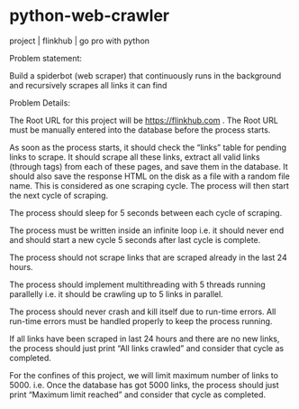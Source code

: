 # python-web-crawler
project | flinkhub
| go pro with python

Problem statement:

Build a spiderbot (web scraper) that continuously runs in the background and recursively scrapes all links it can find

Problem Details: 

The Root URL for this project will be https://flinkhub.com . The Root URL must be manually entered into the database before the process starts.

As soon as the process starts, it should check the “links” table for pending links to scrape. It should scrape all these links, extract all valid links (through tags) from each of these pages, and save them in the database. It should also save the response HTML on the disk as a file with a random file name. This is considered as one scraping cycle. The process will then start the next cycle of scraping.

The process should sleep for 5 seconds between each cycle of scraping.

The process must be written inside an infinite loop i.e. it should never end and should start a new cycle 5 seconds after last cycle is complete.

The process should not scrape links that are scraped already in the last 24 hours.

The process should implement multithreading with 5 threads running parallelly i.e. it should be crawling up to 5 links in parallel.

The process should never crash and kill itself due to run-time errors. All run-time errors must be handled properly to keep the process running.

If all links have been scraped in last 24 hours and there are no new links, the process should just print “All links crawled” and consider that cycle as completed.

For the confines of this project, we will limit maximum number of links to 5000. i.e. Once the database has got 5000 links, the process should just print “Maximum limit reached” and consider that cycle as completed.
